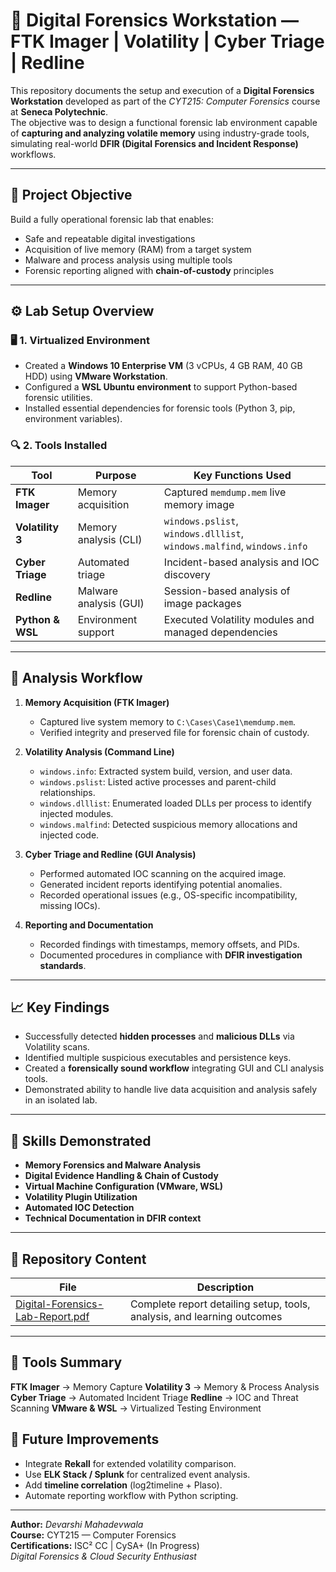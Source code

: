 # 💾 Digital Forensics Workstation — FTK Imager | Volatility | Cyber Triage | Redline

This repository documents the setup and execution of a **Digital Forensics Workstation** developed as part of the *CYT215: Computer Forensics* course at **Seneca Polytechnic**.  
The objective was to design a functional forensic lab environment capable of **capturing and analyzing volatile memory** using industry-grade tools, simulating real-world **DFIR (Digital Forensics and Incident Response)** workflows.

---

## 🎯 Project Objective
Build a fully operational forensic lab that enables:
- Safe and repeatable digital investigations  
- Acquisition of live memory (RAM) from a target system  
- Malware and process analysis using multiple tools  
- Forensic reporting aligned with **chain-of-custody** principles  

---

## ⚙️ Lab Setup Overview

### 🖥️ 1. Virtualized Environment
- Created a **Windows 10 Enterprise VM** (3 vCPUs, 4 GB RAM, 40 GB HDD) using **VMware Workstation**.  
- Configured a **WSL Ubuntu environment** to support Python-based forensic utilities.  
- Installed essential dependencies for forensic tools (Python 3, pip, environment variables).

### 🔍 2. Tools Installed
| Tool | Purpose | Key Functions Used |
|------|----------|--------------------|
| **FTK Imager** | Memory acquisition | Captured `memdump.mem` live memory image |
| **Volatility 3** | Memory analysis (CLI) | `windows.pslist`, `windows.dlllist`, `windows.malfind`, `windows.info` |
| **Cyber Triage** | Automated triage | Incident-based analysis and IOC discovery |
| **Redline** | Malware analysis (GUI) | Session-based analysis of image packages |
| **Python & WSL** | Environment support | Executed Volatility modules and managed dependencies |

---

## 🔬 Analysis Workflow

1. **Memory Acquisition (FTK Imager)**  
   - Captured live system memory to `C:\Cases\Case1\memdump.mem`.  
   - Verified integrity and preserved file for forensic chain of custody.

2. **Volatility Analysis (Command Line)**  
   - `windows.info`: Extracted system build, version, and user data.  
   - `windows.pslist`: Listed active processes and parent-child relationships.  
   - `windows.dlllist`: Enumerated loaded DLLs per process to identify injected modules.  
   - `windows.malfind`: Detected suspicious memory allocations and injected code.

3. **Cyber Triage and Redline (GUI Analysis)**  
   - Performed automated IOC scanning on the acquired image.  
   - Generated incident reports identifying potential anomalies.  
   - Recorded operational issues (e.g., OS-specific incompatibility, missing IOCs).

4. **Reporting and Documentation**  
   - Recorded findings with timestamps, memory offsets, and PIDs.  
   - Documented procedures in compliance with **DFIR investigation standards**.

---

## 📈 Key Findings
- Successfully detected **hidden processes** and **malicious DLLs** via Volatility scans.  
- Identified multiple suspicious executables and persistence keys.  
- Created a **forensically sound workflow** integrating GUI and CLI analysis tools.  
- Demonstrated ability to handle live data acquisition and analysis safely in an isolated lab.

---

## 🧠 Skills Demonstrated
- **Memory Forensics and Malware Analysis**  
- **Digital Evidence Handling & Chain of Custody**  
- **Virtual Machine Configuration (VMware, WSL)**  
- **Volatility Plugin Utilization**  
- **Automated IOC Detection**  
- **Technical Documentation in DFIR context**

---

## 📄 Repository Content
| File | Description |
|------|--------------|
| [Digital-Forensics-Lab-Report.pdf](./Digital-Forensics-Lab-Report.pdf) | Complete report detailing setup, tools, analysis, and learning outcomes |

---

## 🧩 Tools Summary
**FTK Imager** → Memory Capture
**Volatility 3** → Memory & Process Analysis
**Cyber Triage** → Automated Incident Triage
**Redline** → IOC and Threat Scanning
**VMware & WSL** → Virtualized Testing Environment

## 🚀 Future Improvements
- Integrate **Rekall** for extended volatility comparison.  
- Use **ELK Stack / Splunk** for centralized event analysis.  
- Add **timeline correlation** (log2timeline + Plaso).  
- Automate reporting workflow with Python scripting.

---

**Author:** *Devarshi Mahadevwala*  
**Course:** CYT215 — Computer Forensics  
**Certifications:** ISC² CC | CySA+ (In Progress)  
*Digital Forensics & Cloud Security Enthusiast*
